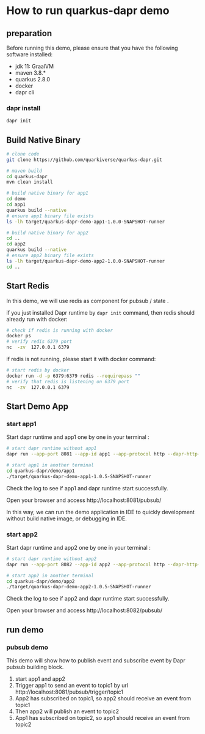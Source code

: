 # How to run quarkus-dapr demo

## preparation

Before running this demo, please ensure that you have the following software installed:

- jdk 11: GraalVM
- maven 3.8.*
- quarkus 2.8.0
- docker
- dapr cli

### dapr install

```bash
dapr init
```

## Build Native Binary

```bash
# clone code
git clone https://github.com/quarkiverse/quarkus-dapr.git

# maven build
cd quarkus-dapr
mvn clean install

# build native binary for app1
cd demo
cd app1
quarkus build --native
# ensure app1 binary file exists
ls -lh target/quarkus-dapr-demo-app1-1.0.0-SNAPSHOT-runner

# build native binary for app2
cd ..
cd app2
quarkus build --native
# ensure app2 binary file exists
ls -lh target/quarkus-dapr-demo-app2-1.0.0-SNAPSHOT-runner
cd ..
```

## Start Redis 

In this demo, we will use redis as component for pubsub / state . 

if you just installed Dapr runtime by `dapr init` command, then redis should already run with docker:

```bash
# check if redis is running with docker
docker ps
# verify redis 6379 port
nc  -zv  127.0.0.1 6379
```

if redis is not running, please start it with docker command:

```bash
# start redis by docker
docker run -d -p 6379:6379 redis --requirepass ""
# verify that redis is listening on 6379 port
nc  -zv  127.0.0.1 6379
```

## Start Demo App

### start app1

Start dapr runtime and app1 one by one in your terminal :

```bash
# start dapr runtime without app1
dapr run --app-port 8081 --app-id app1 --app-protocol http --dapr-http-port 3501 --dapr-grpc-port 50001 --components-path=./components

# start app1 in another terminal
cd quarkus-dapr/demo/app1
./target/quarkus-dapr-demo-app1-1.0.5-SNAPSHOT-runner
```

Check the log to see if app1 and dapr runtime start successfully. 

Open your browser and access http://localhost:8081/pubsub/

In this way, we can run the demo application in IDE to quickly development without build native image, or debugging in IDE.

### start app2

Start dapr runtime and app2 one by one in your terminal :

```bash
# start dapr runtime without app2
dapr run --app-port 8082 --app-id app2 --app-protocol http --dapr-http-port 3502 --dapr-grpc-port 50002 --components-path=./components

# start app2 in another terminal
cd quarkus-dapr/demo/app2
./target/quarkus-dapr-demo-app2-1.0.5-SNAPSHOT-runner
```

Check the log to see if app2 and dapr runtime start successfully.

Open your browser and access http://localhost:8082/pubsub/

## run demo

### pubsub demo

This demo will show how to publish event and subscribe event by Dapr pubsub building block.

1. start app1 and app2
2. Trigger app1 to send an event to topic1 by url http://localhost:8081/pubsub/trigger/topic1 
3. App2 has subscribed on topic1, so app2 should receive an event from topic1
4. Then app2 will publish an event to topic2 
5. App1 has subscribed on topic2, so app1 should receive an event from topic2

